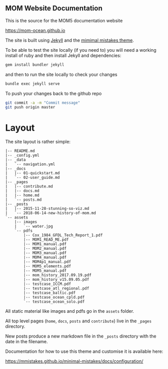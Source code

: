 ## MOM Website Documentation

This is the source for the MOM5 documentation website

https://mom-ocean.github.io

The site is built using [Jekyll](https://jekyllrb.com/) and the [mimimal mistakes theme](https://mademistakes.com/work/minimal-mistakes-jekyll-theme/).

To be able to test the site locally (if you need to) you will need a working install of ruby and then install Jekyll and dependencies:

```sh
gem install bundler jekyll
```

and then to run the site locally to check your changes 

```sh
bundle exec jekyll serve
```

To push your changes back to the github repo
```sh
git commit -a -m "Commit message"
git push origin master
```

# Layout

The site layout is rather simple:

```
|-- README.md
|-- _config.yml
|-- _data
|   `-- navigation.yml
|-- _docs
|   |-- 01-quickstart.md
|   `-- 02-user_guide.md
|-- _pages
|   |-- contribute.md
|   |-- docs.md
|   |-- home.md
|   `-- posts.md
|-- _posts
|   |-- 2015-11-28-stunning-so-viz.md
|   `-- 2018-06-14-new-history-of-mom.md
`-- assets
    |-- images
    |   `-- water.jpg
    `-- pdfs
        |-- Cox_1984_GFDL_Tech_Report_1.pdf
        |-- MOM1_READ_ME.pdf
        |-- MOM1_manual.pdf
        |-- MOM2_manual.pdf
        |-- MOM3_manual.pdf
        |-- MOM4_manual.pdf
        |-- MOM4p1_manual.pdf
        |-- MOM5_elements.pdf
        |-- MOM5_manual.pdf
        |-- mom_history_2017.09.19.pdf
        |-- mom_history_v15.09.05.pdf
        |-- testcase_ICCM.pdf
        |-- testcase_atl_regional.pdf
        |-- testcase_baltic.pdf
        |-- testcase_ocean_cpld.pdf
        `-- testcase_ocean_solo.pdf
```

All static material like images and pdfs go in the `assets` folder.

All top level pages (`home`, `docs`, `posts` and `contribute`) live in the `_pages` directory. 

New posts produce a new markdown file in the `_posts` directory with the date in the filename.

Documentation for how to use this theme and customise it is available here:

https://mmistakes.github.io/minimal-mistakes/docs/configuration/
